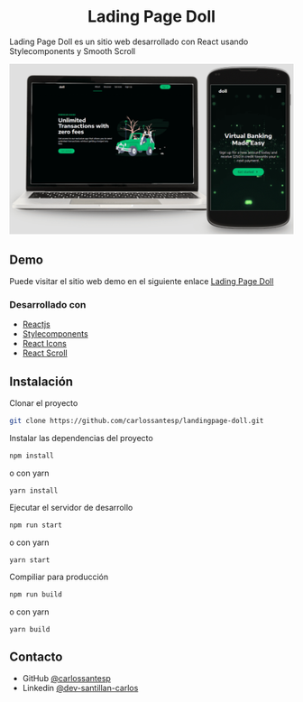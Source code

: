 <h1 align="center">Lading Page Doll</h1>


Lading Page Doll es un sitio web desarrollado con React usando Stylecomponents y Smooth Scroll

![screenshot](./static/ladingpage-doll.png)

## Demo

Puede visitar el sitio web demo en el siguiente enlace
[Lading Page Doll](https://ladingpage-doll.netlify.app/)

### Desarrollado con

- [Reactjs](https://es.reactjs.org/)
- [Stylecomponents](https://styled-components.com/)
- [React Icons](https://react-icons.github.io/react-icons/)
- [React Scroll](https://www.npmjs.com/package/react-scroll)

## Instalación

Clonar el proyecto

```bash
git clone https://github.com/carlossantesp/landingpage-doll.git
```

Instalar las dependencias del proyecto

```bash
npm install
```

 o con yarn

 ```
yarn install
 ```

 Ejecutar el servidor de desarrollo

 ```bash
npm run start
```

 o con yarn

 ```
yarn start
 ```

 Compiliar para producción

  ```bash
npm run build
```

 o con yarn

 ```
yarn build
 ```

## Contacto

- GitHub [@carlossantesp](https://github.com/carlossantesp)
- Linkedin [@dev-santillan-carlos](https://www.linkedin.com/in/dev-santillan-carlos)
